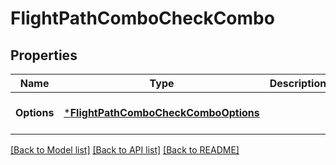 # FlightPathComboCheckCombo

## Properties
Name | Type | Description | Notes
------------ | ------------- | ------------- | -------------
**Options** | [***FlightPathComboCheckComboOptions**](flightPath_Combo_CheckCombo_options.md) |  | [optional] [default to null]

[[Back to Model list]](../README.md#documentation-for-models) [[Back to API list]](../README.md#documentation-for-api-endpoints) [[Back to README]](../README.md)


